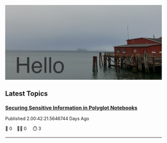 ![Hello!](https://github.com/mjamesharmon/mjamesharmon/blob/main/assets/img/hello.jpg?raw=true)
## Latest Topics
### [Securing Sensitive Information in Polyglot Notebooks](https://dev.to/mjamesharmon/securing-sensitive-information-in-polyglot-notebooks-2jh0)

Published 2.00:42:21.5646744 Days Ago

  💬 0 &nbsp;&nbsp; 👍🏻 0 &nbsp; &nbsp; ⏱️ 3

---

